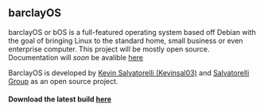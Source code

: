 ## barclayOS

barclayOS or bOS is a full-featured operating system based off Debian with the goal of bringing Linux to the standard home, small business or even enterprise computer. This project will be mostly open source. 
Documentation will _soon_ be avalible [here](https://static.kevinsal03.ga/barclayOS/docs)

BarclayOS is developed by [Kevin Salvatorelli (Kevinsal03)](https://github.com/kevinsal03) and [Salvatorelli Group](https://salvatorelli.group) as an open source project.

#### Download the latest build [here](https://github.com/kevinsal03/barclayOS/releases/)
